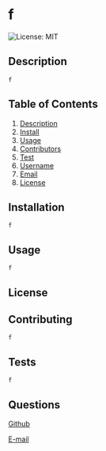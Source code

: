 
# f

![License: MIT](https://img.shields.io/badge/License-MIT-yellow.svg)

## Description
    f

## Table of Contents
1. [Description](#description)
2. [Install](#install)
3. [Usage](#usage)
4. [Contributors](#contributors)
5. [Test](#test)
6. [Username](#username)
7. [Email](#email)
8. [License](#license)

## Installation
    f

## Usage
    f

## License


## Contributing
    f

## Tests
    f

## Questions
[Github](https://github.com/f)

[E-mail](mailto:)
